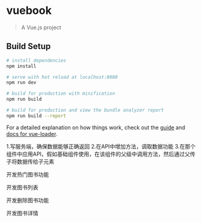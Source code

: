 # vuebook

> A Vue.js project

## Build Setup

``` bash
# install dependencies
npm install

# serve with hot reload at localhost:8080
npm run dev

# build for production with minification
npm run build

# build for production and view the bundle analyzer report
npm run build --report
```

For a detailed explanation on how things work, check out the [guide](http://vuejs-templates.github.io/webpack/) and [docs for vue-loader](http://vuejs.github.io/vue-loader).


1.写服务端，确保数据能够正确返回
2.在API中增加方法，调取数据功能
3.在那个组件中应用API，假如基础组件使用，在该组件的父级中调用方法，然后通过父传子将数据传给子元素

开发热门图书功能

开发图书列表

开发删除图书功能

开发图书详情